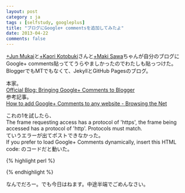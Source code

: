 ```yaml
---
layout: post
category : ja
tags : [selfstudy, googleplus]
title: "ブログにGoogle+ commentsを追加してみたよ"
date: 2013-04-22
comments: false
---
```


[+Jun Mukai](https://plus.google.com/u/0/102550604876259086885)と[+Kaori Kotobuki](https://plus.google.com/u/0/115492843550796478280/posts)さんと[+Maki Sawa](https://plus.google.com/u/0/103874480038402857629/posts)ちゃんが自分のブログにGoogle+ comments貼っててうらやましかったのでわたしも貼っつけた。BloggerでもMTでもなくて、JekyllとGitHub Pagesのブログ。

本家。  
[Official Blog: Bringing Google+ Comments to Blogger](http://googleblog.blogspot.jp/2013/04/bringing-google-comments-to-blogger.html)  
参考記事。  
[How to add Google+ Comments to any website - Browsing the Net](http://browsingthenet.blogspot.jp/2013/04/google-plus-comments-on-any-website.html)

これの1を試したら、  
The frame requesting access has a protocol of 'https', the frame being accessed has a protocol of 'http'. Protocols must match.  
ていうエラーが出てポストできなかった。  
If you prefer to load Google+ Comments dynamically, insert this HTML code: 
のコードだと動いた。

{% highlight perl %}
<script src="https://apis.google.com/js/plusone.js">
</script>
<div id="comments"></div>
<script>
gapi.comments.render('comments', {
    href: window.location,
    width: '624',
    first_party_property: 'BLOGGER',
    view_type: 'FILTERED_POSTMOD'
});
</script>
{% endhighlight %}

なんでだろー。でも今日はねます。中途半端でごめんなさい。


